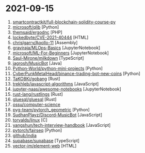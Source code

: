 # 2021-09-15

1. [smartcontractkit/full-blockchain-solidity-course-py](https://github.com/smartcontractkit/full-blockchain-solidity-course-py "Ultimate Solidity, Blockchain, and Smart Contract - Beginner to Expert Full Course | Python Edition") 
2. [microsoft/qlib](https://github.com/microsoft/qlib "Qlib is an AI-oriented quantitative investment platform, which aims to realize the potential, empower the research, and create the value of AI technologies in quantitative investment. With Qlib, you can easily try your ideas to create better Quant investment strategies.") [Python]
3. [themsaid/ergodnc](https://github.com/themsaid/ergodnc "") [PHP]
4. [lockedbyte/CVE-2021-40444](https://github.com/lockedbyte/CVE-2021-40444 "CVE-2021-40444 PoC") [HTML]
5. [chrislgarry/Apollo-11](https://github.com/chrislgarry/Apollo-11 "Original Apollo 11 Guidance Computer (AGC) source code for the command and lunar modules.") [Assembly]
6. [graviraja/MLOps-Basics](https://github.com/graviraja/MLOps-Basics "") [JupyterNotebook]
7. [microsoft/ML-For-Beginners](https://github.com/microsoft/ML-For-Beginners "12 weeks, 25 lessons, 50 quizzes, classic Machine Learning for all") [JupyterNotebook]
8. [Saul-Mirone/milkdown](https://github.com/Saul-Mirone/milkdown "🍼 Plugin driven WYSIWYG markdown editor framework.") [TypeScript]
9. [jagrosh/MusicBot](https://github.com/jagrosh/MusicBot "🎶 A Discord music bot that's easy to set up and run yourself!") [Java]
10. [Python-World/python-mini-projects](https://github.com/Python-World/python-mini-projects "A collection of simple python mini projects to enhance your python skills") [Python]
11. [CyberPunkMetalHead/binance-trading-bot-new-coins](https://github.com/CyberPunkMetalHead/binance-trading-bot-new-coins "This Binance trading bot detects new coins as soon as they are listed on the Binance exchange and automatically places sell and buy orders. It comes with trailing stop loss and other features. If you like this project please consider donating via Brave.") [Python]
12. [TaKO8Ki/gobang](https://github.com/TaKO8Ki/gobang "A cross-platform TUI database management tool written in Rust") [Rust]
13. [trekhleb/javascript-algorithms](https://github.com/trekhleb/javascript-algorithms "📝 Algorithms and data structures implemented in JavaScript with explanations and links to further readings") [JavaScript]
14. [jupyter-naas/awesome-notebooks](https://github.com/jupyter-naas/awesome-notebooks "+100 awesome Jupyter Notebooks templates, organized by tools, published by the Naas community, to kickstart your data projects in minutes. 😎") [JupyterNotebook]
15. [rust-lang/rustlings](https://github.com/rust-lang/rustlings "🦀 Small exercises to get you used to reading and writing Rust code!") [Rust]
16. [gluesql/gluesql](https://github.com/gluesql/gluesql "GlueSQL is quite sticky, it attaches to anywhere.") [Rust]
17. [ossu/computer-science](https://github.com/ossu/computer-science "🎓 Path to a free self-taught education in Computer Science!") 
18. [pyg-team/pytorch_geometric](https://github.com/pyg-team/pytorch_geometric "Graph Neural Network Library for PyTorch") [Python]
19. [SudhanPlayz/Discord-MusicBot](https://github.com/SudhanPlayz/Discord-MusicBot "An advanced discord music bot, supports Spotify, Soundcloud, YouTube with Shuffling, Volume Control and Web Dashboard with Slash Commands support!") [JavaScript]
20. [torvalds/linux](https://github.com/torvalds/linux "Linux kernel source tree") [C]
21. [yangshun/tech-interview-handbook](https://github.com/yangshun/tech-interview-handbook "💯 Curated interview preparation materials for busy engineers") [JavaScript]
22. [pytorch/fairseq](https://github.com/pytorch/fairseq "Facebook AI Research Sequence-to-Sequence Toolkit written in Python.") [Python]
23. [github/india](https://github.com/github/india "GitHub resources and information for the developer community in India") 
24. [supabase/supabase](https://github.com/supabase/supabase "The open source Firebase alternative. Follow to stay updated about our public Beta.") [TypeScript]
25. [vector-im/element-web](https://github.com/vector-im/element-web "A glossy Matrix collaboration client for the web.") [HTML]
